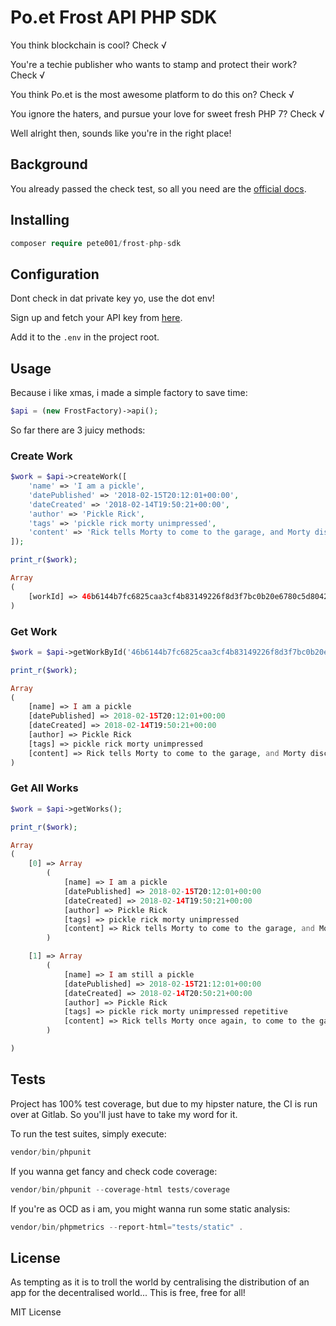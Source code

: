 # Po.et Frost API PHP SDK

You think blockchain is cool? Check √

You're a techie publisher who wants to stamp and protect their work? Check √
 
You think Po.et is the most awesome platform to do this on? Check √

You ignore the haters, and pursue your love for sweet fresh PHP 7? Check √

Well alright then, sounds like you're in the right place!

## Background

You already passed the check test, so all you need are the [official docs](https://docs.frost.po.et/docs/getting-started).

## Installing

```php
composer require pete001/frost-php-sdk
```

## Configuration

Dont check in dat private key yo, use the dot env!

Sign up and fetch your API key from [here](https://frost.po.et/).

Add it to the `.env` in the project root.

## Usage

Because i like xmas, i made a simple factory to save time: 

```php
$api = (new FrostFactory)->api();
```

So far there are 3 juicy methods:

### Create Work

```php
$work = $api->createWork([
    'name' => 'I am a pickle',
    'datePublished' => '2018-02-15T20:12:01+00:00',
    'dateCreated' => '2018-02-14T19:50:21+00:00',
    'author' => 'Pickle Rick',
    'tags' => 'pickle rick morty unimpressed',
    'content' => 'Rick tells Morty to come to the garage, and Morty discovers that Rick has turned himself into a pickle but is unimpressed.'
]);

print_r($work);

Array
(
    [workId] => 46b6144b7fc6825caa3cf4b83149226f8d3f7bc0b20e6780c5d80423d1a5b86a
)
```

### Get Work

```php
$work = $api->getWorkById('46b6144b7fc6825caa3cf4b83149226f8d3f7bc0b20e6780c5d80423d1a5b86a');

print_r($work);

Array
(
    [name] => I am a pickle
    [datePublished] => 2018-02-15T20:12:01+00:00
    [dateCreated] => 2018-02-14T19:50:21+00:00
    [author] => Pickle Rick
    [tags] => pickle rick morty unimpressed
    [content] => Rick tells Morty to come to the garage, and Morty discovers that Rick has turned himself into a pickle but is unimpressed.
)
```

### Get All Works

```php
$work = $api->getWorks();

print_r($work);

Array
(
    [0] => Array
        (
            [name] => I am a pickle
            [datePublished] => 2018-02-15T20:12:01+00:00
            [dateCreated] => 2018-02-14T19:50:21+00:00
            [author] => Pickle Rick
            [tags] => pickle rick morty unimpressed
            [content] => Rick tells Morty to come to the garage, and Morty discovers that Rick has turned himself into a pickle but is unimpressed.
        )

    [1] => Array
        (
            [name] => I am still a pickle
            [datePublished] => 2018-02-15T21:12:01+00:00
            [dateCreated] => 2018-02-14T20:50:21+00:00
            [author] => Pickle Rick
            [tags] => pickle rick morty unimpressed repetitive
            [content] => Rick tells Morty once again, to come to the garage, and Morty discovers that Rick is still a pickle. He remains unimpressed.
        )

)
```

## Tests

Project has 100% test coverage, but due to my hipster nature, the CI is run over at Gitlab. So you'll 
just have to take my word for it. 

To run the test suites, simply execute:

```php
vendor/bin/phpunit
```

If you wanna get fancy and check code coverage:

```php
vendor/bin/phpunit --coverage-html tests/coverage
```

If you're as OCD as i am, you might wanna run some static analysis:

```php
vendor/bin/phpmetrics --report-html="tests/static" .
```

## License

As tempting as it is to troll the world by centralising the distribution of an app for the 
decentralised world... This is free, free for all! 

MIT License
